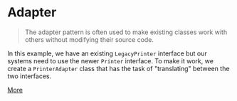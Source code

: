 # Adapter
> The adapter pattern is often used to make existing classes work with others without modifying their source code.

In this example, we have an existing `LegacyPrinter` interface but our systems need to use the newer `Printer` interface. To make it work, we create a `PrinterAdapter` class that has the task of "translating" between the two interfaces.

[More](https://en.wikipedia.org/wiki/Adapter_pattern)